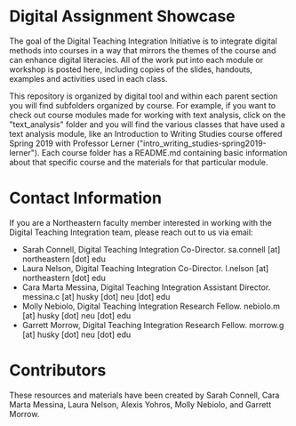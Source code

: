 # Digital Assignment Showcase

The goal of the Digital Teaching Integration Initiative is to integrate digital methods into courses in a way that mirrors the themes of the course and can enhance digital literacies.  All of the work put into each module or workshop is posted here, including copies of the slides, handouts, examples and activities used in each class.

This repository is organized by digital tool and within each parent section you will find subfolders organized by course. For example, if you want to check out course modules made for working with text analysis, click on the "text_analysis" folder and you will find the various classes that have used a text analysis module, like an Introduction to Writing Studies course offered Spring 2019 with Professor Lerner ("intro_writing_studies-spring2019-lerner"). Each course folder has a README.md containing basic information about that specific course and the materials for that particular module. 

# Contact Information

If you are a Northeastern faculty member interested in working with the Digital Teaching Integration team, please reach out to us via email:

- Sarah Connell, Digital Teaching Integration Co-Director. sa.connell [at] northeastern [dot] edu
- Laura Nelson, Digital Teaching Integration Co-Director. l.nelson [at] northeastern [dot] edu
- Cara Marta Messina, Digital Teaching Integration Assistant Director. messina.c [at] husky [dot] neu [dot] edu
- Molly Nebiolo, Digital Teaching Integration Research Fellow. nebiolo.m [at] husky [dot] neu [dot] edu
- Garrett Morrow, Digital Teaching Integration Research Fellow. morrow.g [at] husky [dot] neu [dot] edu


# Contributors
These resources and materials have been created by Sarah Connell, Cara Marta Messina, Laura Nelson, Alexis Yohros, Molly Nebiolo, and Garrett Morrow. 
